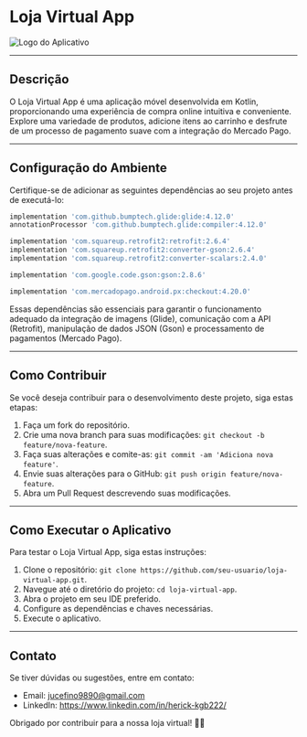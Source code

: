 # Loja Virtual App

![Logo do Aplicativo](link_para_logo.png)

---

## Descrição

O Loja Virtual App é uma aplicação móvel desenvolvida em Kotlin, proporcionando uma experiência de compra online intuitiva e conveniente. Explore uma variedade de produtos, adicione itens ao carrinho e desfrute de um processo de pagamento suave com a integração do Mercado Pago.

---

## Configuração do Ambiente

Certifique-se de adicionar as seguintes dependências ao seu projeto antes de executá-lo:

```groovy
implementation 'com.github.bumptech.glide:glide:4.12.0'
annotationProcessor 'com.github.bumptech.glide:compiler:4.12.0'

implementation 'com.squareup.retrofit2:retrofit:2.6.4'
implementation 'com.squareup.retrofit2:converter-gson:2.6.4'
implementation 'com.squareup.retrofit2:converter-scalars:2.4.0'

implementation 'com.google.code.gson:gson:2.8.6'

implementation 'com.mercadopago.android.px:checkout:4.20.0'
```

Essas dependências são essenciais para garantir o funcionamento adequado da integração de imagens (Glide), comunicação com a API (Retrofit), manipulação de dados JSON (Gson) e processamento de pagamentos (Mercado Pago).

---

## Como Contribuir

Se você deseja contribuir para o desenvolvimento deste projeto, siga estas etapas:

1. Faça um fork do repositório.
2. Crie uma nova branch para suas modificações: `git checkout -b feature/nova-feature`.
3. Faça suas alterações e comite-as: `git commit -am 'Adiciona nova feature'`.
4. Envie suas alterações para o GitHub: `git push origin feature/nova-feature`.
5. Abra um Pull Request descrevendo suas modificações.

---

## Como Executar o Aplicativo

Para testar o Loja Virtual App, siga estas instruções:

1. Clone o repositório: `git clone https://github.com/seu-usuario/loja-virtual-app.git`.
2. Navegue até o diretório do projeto: `cd loja-virtual-app`.
3. Abra o projeto em seu IDE preferido.
4. Configure as dependências e chaves necessárias.
5. Execute o aplicativo.


---

## Contato

Se tiver dúvidas ou sugestões, entre em contato:

- Email: jucefino9890@gmail.com
- LinkedIn: https://www.linkedin.com/in/herick-kgb222/

Obrigado por contribuir para a nossa loja virtual! 🛒✨
